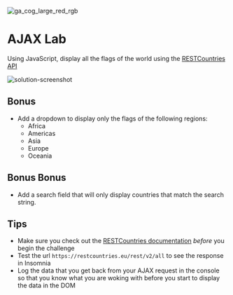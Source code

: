 ![ga_cog_large_red_rgb](https://cloud.githubusercontent.com/assets/40461/8183776/469f976e-1432-11e5-8199-6ac91363302b.png)

# AJAX Lab

Using JavaScript, display all the flags of the world using the [RESTCountries API](https://restcountries.eu)

![solution-screenshot](https://media.git.generalassemb.ly/user/15120/files/8e03ac00-14cc-11e9-8b4b-1b4b3c7841a6)

## Bonus

* Add a dropdown to display only the flags of the following regions:
  * Africa
  * Americas
  * Asia
  * Europe
  * Oceania

## Bonus Bonus

* Add a search field that will only display countries that match the search string.

## Tips

* Make sure you check out the [RESTCountries documentation](https://restcountries.eu) _before_ you begin the challenge
* Test the url `https://restcountries.eu/rest/v2/all` to see the response in Insomnia
* Log the data that you get back from your AJAX request in the console so that you know what you are woking with before you start to display the data in the DOM
